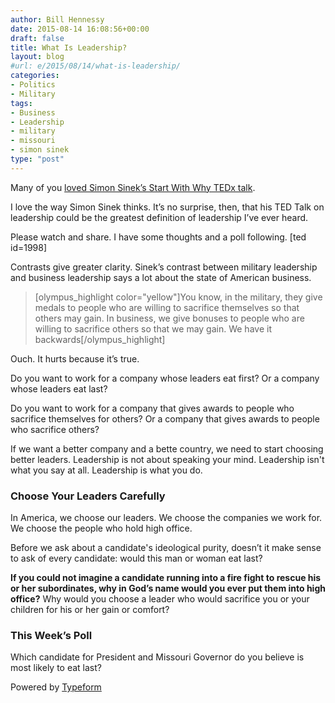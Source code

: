 ```yaml
---
author: Bill Hennessy
date: 2015-08-14 16:08:56+00:00
draft: false
title: What Is Leadership?
layout: blog
#url: e/2015/08/14/what-is-leadership/
categories:
- Politics
- Military
tags:
- Business
- Leadership
- military
- missouri
- simon sinek
type: "post"
---
```


Many of you [loved Simon Sinek’s Start With Why TEDx talk](https://hennessysview.com/2015/08/11/how-to-sell-conservative-principles/).

I love the way Simon Sinek thinks. It’s no surprise, then, that his TED Talk on leadership could be the greatest definition of leadership I’ve ever heard.

Please watch and share. I have some thoughts and a poll following.
[ted id=1998]

Contrasts give greater clarity. Sinek’s contrast between military leadership and business leadership says a lot about the state of American business.



> [olympus_highlight color="yellow"]You know, in the military, they give medals to people who are willing to sacrifice themselves so that others may gain. In business, we give bonuses to people who are willing to sacrifice others so that we may gain. We have it backwards[/olympus_highlight]



Ouch. It hurts because it’s true.

Do you want to work for a company whose leaders eat first? Or a company whose leaders eat last?

Do you want to work for a company that gives awards to people who sacrifice themselves for others? Or a company that gives awards to people who sacrifice others?

If we want a better company and a bette country, we need to start choosing better leaders. Leadership is not about speaking your mind. Leadership isn't what you say at all. Leadership is what you do.



### Choose Your Leaders Carefully



In America, we choose our leaders. We choose the companies we work for. We choose the people who hold high office.

Before we ask about a candidate's ideological purity, doesn’t it make sense to ask of every candidate: would this man or woman eat last?

**If you could not imagine a candidate running into a fire fight to rescue his or her subordinates, why in God’s name would you ever put them into high office?** Why would you choose a leader who would sacrifice you or your children for his or her gain or comfort?



### This Week’s Poll



Which candidate for President and Missouri Governor do you believe is most likely to eat last?











Powered by [Typeform](https://www.typeform.com/?utm_campaign=typeform_qv0Mfp&utm_source=website&utm_medium=typeform&utm_content=typeform-embedded&utm_term=English)
